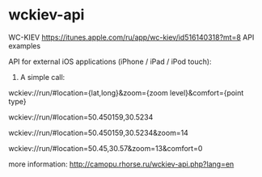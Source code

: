 wckiev-api
==========

WC-KIEV https://itunes.apple.com/ru/app/wc-kiev/id516140318?mt=8 API examples

API for external iOS applications (iPhone / iPad / iPod touch):

1. A simple call:

wckiev://run/#location={lat,long}&zoom={zoom level}&comfort={point type}

wckiev://run/#location=50.450159,30.5234

wckiev://run/#location=50.450159,30.5234&zoom=14

wckiev://run/#location=50.45,30.57&zoom=13&comfort=0




more information: http://camopu.rhorse.ru/wckiev-api.php?lang=en
